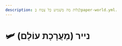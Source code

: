 ```yaml
---
description: לְגַלוֹת מַה מַּשְׁמִיע כָּל צֵמֶח בְּpaper-world.yml.
---
```


# 🛩️ נייר (מַעֲרָכָת עוֹלָם)
